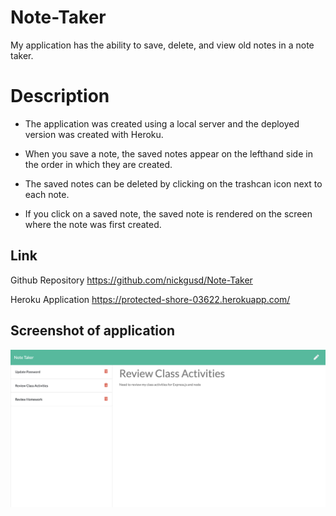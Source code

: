 # Note-Taker

My application has the ability to save, delete, and view old notes in a note taker.

# Description

* The application was created using a local server and the deployed version was created with Heroku.

* When you save a note, the saved notes appear on the lefthand side in the order in which they are created.

* The saved notes can be deleted by clicking on the trashcan icon next to each note.

* If you click on a saved note, the saved note is rendered on the screen where the note was first created.


## Link

Github Repository https://github.com/nickgusd/Note-Taker

Heroku Application https://protected-shore-03622.herokuapp.com/

## Screenshot of application

<img src="Note Taker.png">


